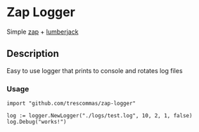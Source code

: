 # Zap Logger

Simple [zap](https://github.com/uber-go/zap) + [lumberjack](https://github.com/natefinch/lumberjack)

## Description

Easy to use logger that prints to console and rotates log files

### Usage

```
import "github.com/trescommas/zap-logger"

log := logger.NewLogger("./logs/test.log", 10, 2, 1, false)
log.Debug("works!")
```
